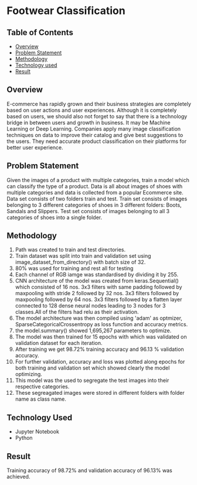 # Footwear Classification
## Table of Contents
- [Overview](#Overview)
- [Problem Statement](#Problem-Statement)
- [Methodology](#Methodology)
- [Technology used](#Technology-Used)
- [Result](#Result)

## Overview
E-commerce has rapidly grown and their business strategies are completely based on user actions and user experiences.
Although it is completely based on users, we should also not forget to say that there is a technology bridge in between users and growth in business.
It may be Machine Learning or Deep Learning. Companies apply many image classification techniques on data to improve their catalog and give best suggestions to the users.
They need accurate product classification on their platforms for better user experience.

## Problem Statement
Given the images of a product with multiple categories, train a model which can classify the type of a product.
Data is all about images of shoes with multiple categories and data is collected from a popular Ecommerce site.
Data set consists of two folders train and test.
Train set consists of images belonging to 3 different categories of shoes in 3 different folders: Boots, Sandals and Slippers.
Test set consists of images belonging to all 3 categories of shoes into a single folder.

## Methodology
1) Path was created to train and test directories.
2) Train dataset was split into train and validation set using image_dataset_from_directory() with batch size of 32.
3) 80% was used for training and rest all for testing
4) Each channel of RGB iamge was standardised by dividing it by 255.
5) CNN architecture of the model was created from keras.Sequential() which consisted of 16 nos. 3x3 filters with same padding followed by maxpooling with stride 2 
   followed by 32 nos. 3x3 filters followed by maxpooling followed by 64 nos. 3x3 filters followed by a flatten layer connected to 128 dense neural nodes leading
   to 3 nodes for 3 classes.All of the filters had relu as their activation.
6) The model architecture was then compiled using 'adam' as optmizer, SparseCategoricalCrossentropy as loss function and accuracy metrics.
7) the model.summary() showed 1,695,267 parameters to optimize.
8) The model was then trained for 15 epochs with which was validated on validation dataset for each iteration.
9) After training we get 98.72% training accuracy and 96.13 % validation accuracy.
10) For further validation, accuracy and loss was plotted along epochs for both training and validation set which showed clearly the model optimizing.
11) This model was the used to segregate the test images into their respective categories.
12) These segreagated images were stored in different folders with folder name as class name.

## Technology Used
- Jupyter Notebook
- Python

## Result
Training accuracy of 98.72% and validation accuracy of 96.13% was achieved.


